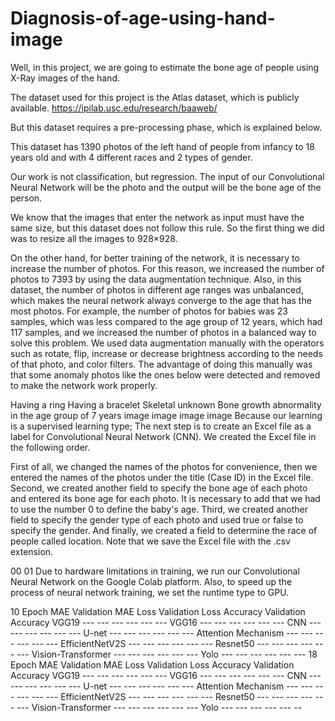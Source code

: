 # Diagnosis-of-age-using-hand-image

Well, in this project, we are going to estimate the bone age of people using X-Ray images of the hand.

The dataset used for this project is the Atlas dataset, which is publicly available. https://ipilab.usc.edu/research/baaweb/

But this dataset requires a pre-processing phase, which is explained below.

This dataset has 1390 photos of the left hand of people from infancy to 18 years old and with 4 different races and 2 types of gender.

Our work is not classification, but regression. The input of our Convolutional Neural Network will be the photo and the output will be the bone age of the person.

We know that the images that enter the network as input must have the same size, but this dataset does not follow this rule. So the first thing we did was to resize all the images to 928×928.

On the other hand, for better training of the network, it is necessary to increase the number of photos. For this reason, we increased the number of photos to 7393 by using the data augmentation technique. Also, in this dataset, the number of photos in different age ranges was unbalanced, which makes the neural network always converge to the age that has the most photos. For example, the number of photos for babies was 23 samples, which was less compared to the age group of 12 years, which had 117 samples, and we increased the number of photos in a balanced way to solve this problem. We used data augmentation manually with the operators such as rotate, flip, increase or decrease brightness according to the needs of that photo, and color filters. The advantage of doing this manually was that some anomaly photos like the ones below were detected and removed to make the network work properly.

Having a ring	Having a bracelet	Skeletal unknown	Bone growth abnormality in the age group of 7 years
image	image	image	image
Because our learning is a supervised learning type; The next step is to create an Excel file as a label for Convolutional Neural Network (CNN). We created the Excel file in the following order.

First of all, we changed the names of the photos for convenience, then we entered the names of the photos under the title (Case ID) in the Excel file.
Second, we created another field to specify the bone age of each photo and entered its bone age for each photo. It is necessary to add that we had to use the number 0 to define the baby's age.
Third, we created another field to specify the gender type of each photo and used true or false to specify the gender.
And finally, we created a field to determine the race of people called location.
Note that we save the Excel file with the .csv extension.

00	01
Due to hardware limitations in training, we run our Convolutional Neural Network on the Google Colab platform. Also, to speed up the process of neural network training, we set the runtime type to GPU.

10 Epoch
MAE	Validation MAE	Loss	Validation Loss	Accuracy	Validation Accuracy
VGG19	---	---	---	---	---	---
VGG16	---	---	---	---	---	---
CNN	---	---	---	---	---	---
U-net	---	---	---	---	---	---
Attention Mechanism	---	---	---	---	---	---
EfficientNetV2S	---	---	---	---	---	---
Resnet50	---	---	---	---	---	---
Vision-Transformer	---	---	---	---	---	---
Yolo	---	---	---	---	---	---
18 Epoch
MAE	Validation MAE	Loss	Validation Loss	Accuracy	Validation Accuracy
VGG19	---	---	---	---	---	---
VGG16	---	---	---	---	---	---
CNN	---	---	---	---	---	---
U-net	---	---	---	---	---	---
Attention Mechanism	---	---	---	---	---	---
EfficientNetV2S	---	---	---	---	---	---
Resnet50	---	---	---	---	---	---
Vision-Transformer	---	---	---	---	---	---
Yolo	---	---	---	---	---	--
